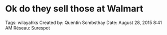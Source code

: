 # Ok do they sell those at Walmart

Tags: wilayahks
Created by: Quentin Sombsthay
Date: August 28, 2015 8:41 AM
Réseau: Surespot